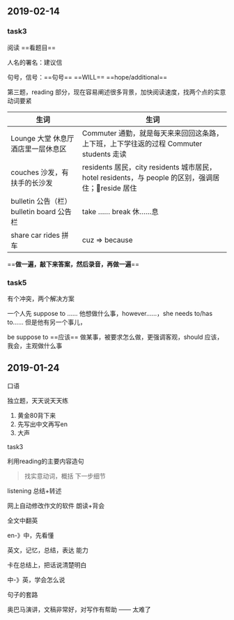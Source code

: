## 2019-02-14

### task3

阅读 ==看题目==

人名的署名：建议信

句号，信号：==句号== ==WILL== ==hope/additional==

第三题，reading 部分，现在容易阐述很多背景，加快阅读速度，找两个点的实意动词要紧

生词 | 生词
------------ | -------------
Lounge 大堂 休息厅 酒店里一层休息区 | Commuter 通勤，就是每天来来回回这条路，上下班，上下学往返的过程 Commuter students 走读
couches 沙发，有扶手的长沙发 | residents 居民，city residents 城市居民，hotel residents，与 people 的区别，强调居住；reside 居住
bulletin 公告（栏） bulletin board 公告栏 | take …… break 休……息
share car rides 拼车 | cuz => because

==**做一遍，敲下来答案，然后录音，再做一遍**==

### task5

有个冲突，两个解决方案

一个人先 suppose to …… 他想做什么事，however……，she needs to/has to…… 但是他有另一个事儿，

be suppose to ==应该== 做某事，被要求怎么做，更强调客观，should 应该，我会，主观做什么事

## 2019-01-24

口语

独立题，天天说天天练

1. 黄金80背下来
2. 先写出中文再写en
3. 大声

task3

利用reading的主要内容造句
> 找实意动词，概括
> 下一步细节

listening 总结+转述

网上自动修改作文的软件
朗读+背会

全文中翻英

en-》中，先看懂

英文，记忆，总结，表达 能力

卡在总结上，把话说清楚明白

中-》英，学会怎么说

句子的套路

奥巴马演讲，文稿非常好，对写作有帮助 —— 太难了

